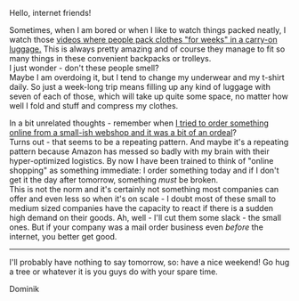 Hello, internet friends!

Sometimes, when I am bored or when I like to watch things packed neatly, I watch those [videos where people pack clothes "for weeks" in a carry-on luggage.](http://nerdytourist.com/en/2014/05/26/packing/) This is always pretty amazing and of course they manage to fit so many things in these convenient backpacks or trolleys.  
I just wonder - don't these people smell?  
Maybe I am overdoing it, but I tend to change my underwear and my t-shirt daily. So just a week-long trip means filling up any kind of luggage with seven of each of those, which will take up quite some space, no matter how well I fold and stuff and compress my clothes.

In a bit unrelated thoughts - remember when [I tried to order something online from a small-ish webshop and it was a bit of an ordeal](http://irregularity.co/4-shocking/)?  
Turns out - that seems to be a repeating pattern. And maybe it's a repeating pattern because Amazon has messed so badly with my brain with their hyper-optimized logistics. By now I have been trained to think of "online shopping" as something immediate: I order something today and if I don't get it the day after tomorrow, something *must* be broken.  
This is not the norm and it's certainly not something most companies can offer and even less so when it's on scale - I doubt most of these small to medium sized companies have the capacity to react if there is a sudden high demand on their goods. Ah, well - I'll cut them some slack - the small ones. But if your company was a mail order business even *before* the internet, you better get good.

---

I'll probably have nothing to say tomorrow, so: have a nice weekend! Go hug a tree or whatever it is you guys do with your spare time.

Dominik